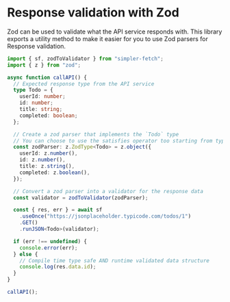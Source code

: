 # Response validation with Zod
Zod can be used to validate what the API service responds with. This library exports a utility method to make it easier for you to use Zod parsers for Response validation.

```typescript
import { sf, zodToValidator } from "simpler-fetch";
import { z } from "zod";

async function callAPI() {
  // Expected response type from the API service
  type Todo = {
    userId: number;
    id: number;
    title: string;
    completed: boolean;
  };

  // Create a zod parser that implements the `Todo` type
  // You can choose to use the satisfies operator too starting from typescript v4.9
  const zodParser: z.ZodType<Todo> = z.object({
    userId: z.number(),
    id: z.number(),
    title: z.string(),
    completed: z.boolean(),
  });

  // Convert a zod parser into a validator for the response data
  const validator = zodToValidator(zodParser);

  const { res, err } = await sf
    .useOnce("https://jsonplaceholder.typicode.com/todos/1")
    .GET()
    .runJSON<Todo>(validator);

  if (err !== undefined) {
    console.error(err);
  } else {
    // Compile time type safe AND runtime validated data structure
    console.log(res.data.id);
  }
}

callAPI();
```
